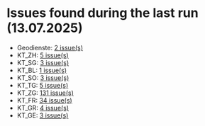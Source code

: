 # Issues found during the last run (13.07.2025)

- Geodienste: [2 issue(s)](tools/Geodienste_errors.csv)
- KT_ZH: [5 issue(s)](tools/KT_ZH_errors.csv)
- KT_SG: [3 issue(s)](tools/KT_SG_errors.csv)
- KT_BL: [1 issue(s)](tools/KT_BL_errors.csv)
- KT_SO: [3 issue(s)](tools/KT_SO_errors.csv)
- KT_TG: [5 issue(s)](tools/KT_TG_errors.csv)
- KT_ZG: [131 issue(s)](tools/KT_ZG_errors.csv)
- KT_FR: [34 issue(s)](tools/KT_FR_errors.csv)
- KT_GR: [4 issue(s)](tools/KT_GR_errors.csv)
- KT_GE: [3 issue(s)](tools/KT_GE_errors.csv)

